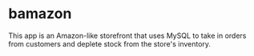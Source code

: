 # bamazon
This app is an Amazon-like storefront that uses MySQL to take in orders from customers and deplete stock from the store's inventory.


